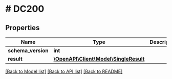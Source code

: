 # # DC200

## Properties

Name | Type | Description | Notes
------------ | ------------- | ------------- | -------------
**schema_version** | **int** |  | [optional]
**result** | [**\OpenAPI\Client\Model\SingleResult**](SingleResult.md) |  | [optional]

[[Back to Model list]](../../README.md#models) [[Back to API list]](../../README.md#endpoints) [[Back to README]](../../README.md)
